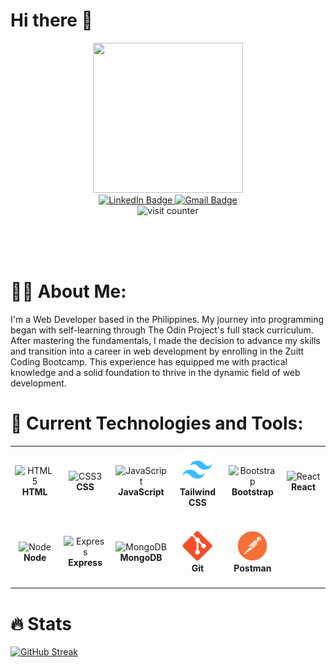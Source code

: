 # Hi there 👋

<!--
**bigbossbry/bigbossbry** is a ✨ _special_ ✨ repository because its `README.md` (this file) appears on your GitHub profile.

Here are some ideas to get you started:

- 🔭 I’m currently working on ...
- 🌱 I’m currently learning ...
- 👯 I’m looking to collaborate on ...
- 🤔 I’m looking for help with ...
- 💬 Ask me about ...
- 📫 How to reach me: ...
- 😄 Pronouns: ...
- ⚡ Fun fact: ...
-->



<div id="header" align="center">
    <img src="https://media.giphy.com/media/jdPMeyv9rn0hZHh8n9/giphy.gif" height="240" width="240">
    <div id="badges">
        <a href="LI-URL">
            <img src="https://img.shields.io/badge/LinkedIn-blue?style=for-the-badge&logo=linkedin&logoColor=white" alt="LinkedIn Badge"/>
        </a>
        <a href="gmail">
            <img src="https://img.shields.io/badge/Gmail-D14836?style=for-the-badge&logo=gmail&logoColor=white" alt="Gmail Badge"/>
        </a>
    </div>
    <img src="https://komarev.com/ghpvc/?username=ramirezbryanc&style=flat-square&color=blue" alt="visit counter"/>
</div>

<br><br><br>


# 👨‍💻 About Me:  
   
I'm a Web Developer based in the Philippines. My journey into programming began with self-learning through The Odin Project's full stack curriculum. After mastering the fundamentals, I made the decision to advance my skills and transition into a career in web development by enrolling in the Zuitt Coding Bootcamp. This experience has equipped me with practical knowledge and a solid foundation to thrive in the dynamic field of web development.
 
#

# 🔧 Current Technologies and Tools:

<table>
    <tr>
        <td align="center" height="108" width="108">
            <img 
                src="https://cdn.jsdelivr.net/gh/devicons/devicon@latest/icons/html5/html5-original.svg"
                width="48"
                height="48"
                alt="HTML5" 
            />
            <br /><strong>HTML</strong>
        </td>
        <td align="center" height="108" width="108">
            <img 
                src="https://cdn.jsdelivr.net/gh/devicons/devicon@latest/icons/css3/css3-original.svg" 
                width="48"
                height="48"
                alt="CSS3"
            />
            <br /><strong>CSS</strong>
        </td>
        <td align="center" height="108" width="108">
            <img 
                src="https://cdn.jsdelivr.net/gh/devicons/devicon@latest/icons/javascript/javascript-original.svg" 
                width="48"
                height="48"
                alt="JavaScript"
            />
            <br /><strong>JavaScript</strong>
        </td>
        <td align="center" height="108" width="108">
            <img
                src="https://raw.githubusercontent.com/devicons/devicon/6910f0503efdd315c8f9b858234310c06e04d9c0/icons/tailwindcss/tailwindcss-original.svg"
                width="48"
                height="48"
                alt="Tailwind CSS"
            />
            <br /><strong>Tailwind CSS</strong>
        </td>
        <td align="center" height="108" width="108">
            <img 
                src="https://cdn.jsdelivr.net/gh/devicons/devicon@latest/icons/bootstrap/bootstrap-original.svg" 
                width="48"
                height="48"
                alt="Bootstrap"
            />
            <br /><strong>Bootstrap</strong>
        </td>
        <td align="center" height="108" width="108">
            <img
                src="https://cdn.jsdelivr.net/gh/devicons/devicon/icons/react/react-original.svg"
                width="48"
                height="48"
                alt="React"
            />
            <br /><strong>React</strong>
        </td>
    </tr>
    <tr>
        <td align="center" height="108" width="108">
            <img
            src="https://cdn.jsdelivr.net/gh/devicons/devicon/icons/nodejs/nodejs-original.svg"
            width="48"
            height="48"
            alt="Node"
            />
            <br /><strong>Node</strong>
        </td>
        <td align="center" height="108" width="108">
            <img
                src="https://cdn.jsdelivr.net/gh/devicons/devicon/icons/express/express-original.svg"
                width="48"
                height="48"
                alt="Express"
            />
            <br /><strong>Express</strong>
        </td>
        <td align="center" height="108" width="108">
            <img
                src="https://cdn.jsdelivr.net/gh/devicons/devicon/icons/mongodb/mongodb-original.svg"
                width="48"
                height="48"
                alt="MongoDB"
            />
            <br /><strong>MongoDB</strong>
        </td>
        <td align="center" height="108" width="108">
            <img
                src="https://raw.githubusercontent.com/devicons/devicon/6910f0503efdd315c8f9b858234310c06e04d9c0/icons/git/git-original.svg"
                width="48"
                height="48"
                alt="Git"
            />
            <br /><strong>Git</strong>
        </td>
        <td align="center" height="108" width="108">
            <img
                src="https://raw.githubusercontent.com/devicons/devicon/6910f0503efdd315c8f9b858234310c06e04d9c0/icons/postman/postman-original.svg"
                width="48"
                height="48"
                alt="Postman"
            />
            <br /><strong>Postman</strong>
        </td>
    </tr>
</table>

# 🔥 Stats

<a href="https://git.io/streak-stats"><img src="https://github-readme-streak-stats.herokuapp.com?user=ramirezbryanc" alt="GitHub Streak" /></a>

    

